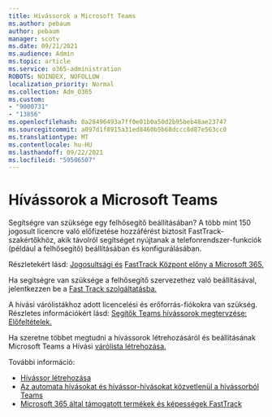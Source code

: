 ```yaml
---
title: Hívássorok a Microsoft Teams
ms.author: pebaum
author: pebaum
manager: scotv
ms.date: 09/21/2021
ms.audience: Admin
ms.topic: article
ms.service: o365-administration
ROBOTS: NOINDEX, NOFOLLOW
localization_priority: Normal
ms.collection: Adm_O365
ms.custom:
- "9000731"
- "13856"
ms.openlocfilehash: 0a28496493a7ff0e01b0a50d2b95beb48ae23747
ms.sourcegitcommit: a097d1f8915a31ed8460b5b68dccc8d87e563cc0
ms.translationtype: MT
ms.contentlocale: hu-HU
ms.lasthandoff: 09/22/2021
ms.locfileid: "59506507"
---
```

# <a name="call-queues-in-microsoft-teams"></a>Hívássorok a Microsoft Teams

Segítségre van szüksége egy felhősegítő beállításában? A több mint 150 jogosult licencre való előfizetése hozzáférést biztosít FastTrack-szakértőkhöz, akik távolról segítséget nyújtanak a telefonrendszer-funkciók (például a felhősegítő) beállításában és konfigurálásában.

Részletekért lásd: [Jogosultsági és](https://docs.microsoft.com/fasttrack/eligibility) [FastTrack Központ előny a Microsoft 365.](https://docs.microsoft.com/fasttrack/introduction#what-is-fasttrack-for-microsoft-365)

Ha segítségre van szüksége a felhősegítő szervezethez való beállításával, jelentkezzen be a [Fast Track szolgáltatásba.](https://www.microsoft.com/fasttrack?rtc=1)

A hívási várólistákhoz adott licencelési és erőforrás-fiókokra van szükség. Részletes információkért lásd: [Segítők Teams hívássorok megtervzése: Előfeltételek.](https://docs.microsoft.com/microsoftteams/plan-auto-attendant-call-queue#prerequisites)

Ha szeretne többet megtudni a hívássorok létrehozásáról és beállításának Microsoft Teams a Hívási [várólista létrehozása.](https://docs.microsoft.com/microsoftteams/create-a-phone-system-call-queue) 

További információ:

- [Hívássor létrehozása](https://docs.microsoft.com/microsoftteams/create-a-phone-system-call-queue)
- [Az automata hívásokat és hívássor-hívásokat közvetlenül a hívássorból Teams](https://docs.microsoft.com/microsoftteams/answer-auto-attendant-and-call-queue-calls)
- [Microsoft 365 által támogatott termékek és képességek FastTrack](https://docs.microsoft.com/fasttrack/products-and-capabilities#office-365)